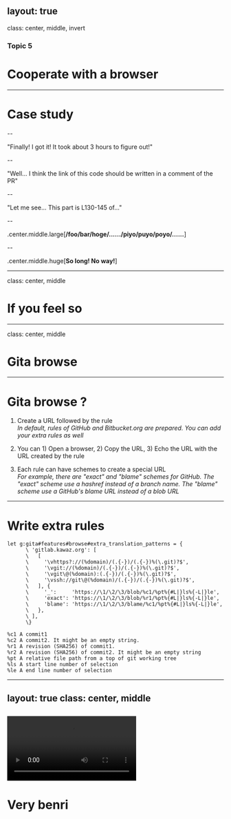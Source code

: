layout: true
---
class: center, middle, invert
### Topic 5
# Cooperate with a browser
---
# Case study

--

"Finally! I got it! It took about 3 hours to figure out!"

--

"Well... I think the link of this code should be written in a comment of the PR"

--

"Let me see... This part is L130-145 of..."

--

.center.middle.large[**/foo/bar/hoge/....../piyo/puyo/poyo/......**]

--

.center.middle.huge[**So long! No way!**]

---
class: center, middle
# If you feel so
---
class: center, middle
# **Gita browse**
---
# Gita browse ?

1. Create a URL followed by the rule<br>
  *In default, rules of GitHub and Bitbucket.org are prepared. You can add your extra rules as well*

2. You can 1) Open a browser, 2) Copy the URL, 3) Echo the URL with the URL created by the rule

3. Each rule can have schemes to create a special URL<br>
  *For example, there are "exact" and "blame" schemes for GitHub. The "exact" scheme use a hashref instead of a branch name. The "blame" scheme use a GitHub's blame URL instead of a blob URL*

---
# Write extra rules

```vim
let g:gita#features#browse#extra_translation_patterns = {
      \ 'gitlab.kawaz.org': [
      \   [
      \     '\vhttps?://(%domain)/(.{-})/(.{-})%(\.git)?$',
      \     '\vgit://(%domain)/(.{-})/(.{-})%(\.git)?$',
      \     '\vgit\@(%domain):(.{-})/(.{-})%(\.git)?$',
      \     '\vssh://git\@(%domain)/(.{-})/(.{-})%(\.git)?$',
      \   ], {
      \     '_':     'https://\1/\2/\3/blob/%c1/%pt%{#L|}ls%{-L|}le',
      \     'exact': 'https://\1/\2/\3/blob/%r1/%pt%{#L|}ls%{-L|}le',
      \     'blame': 'https://\1/\2/\3/blame/%c1/%pt%{#L|}ls%{-L|}le',
      \   },
      \ ],
      \}
```

    %c1	A commit1
    %c2	A commit2. It might be an empty string.
    %r1	A revision (SHA256) of commit1.
    %r2	A revision (SHA256) of commit2. It might be an empty string
    %pt	A relative file path from a top of git working tree
    %ls	A start line number of selection
    %le	A end line number of selection

---
layout: true
class: center, middle
---

<video controls src="img/gita_browse_50k.webm"></video>
---

# Very **benri**


